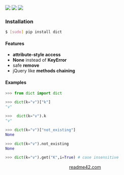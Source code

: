 <!--
https://readme42.com
-->


[![](https://img.shields.io/pypi/v/dict.svg?maxAge=3600)](https://pypi.org/project/dict/)
[![](https://img.shields.io/badge/License-Unlicense-blue.svg?longCache=True)](https://unlicense.org/)
[![](https://github.com/andrewp-as-is/dict.py/workflows/tests42/badge.svg)](https://github.com/andrewp-as-is/dict.py/actions)

### Installation
```bash
$ [sudo] pip install dict
```

#### Features
*	**attribute-style access**
* 	**None** instead of **KeyError**
* 	safe **remove**
* 	jQuery like **methods chaining**

#### Examples
```python
>>> from dict import dict

>>> dict(k="v")["k"]
"v"

>>>  dict(k="v").k
"v"

>>> dict(k="v")["not_existing"]
None

>>> dict(k="v").not_existing
None

>>> dict(k="v").get("K",i=True) # case insensitive
```

<p align="center">
    <a href="https://readme42.com/">readme42.com</a>
</p>